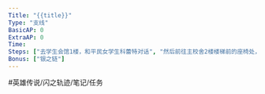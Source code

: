 ```yaml
---
Title: "{{title}}"
Type: "支线"
BasicAP: 0
ExtraAP: 0
Time:
Steps: ["去学生会馆1楼，和平民女学生科蕾特对话", "然后前往主校舍2楼楼梯前的座椅处，找到丢失的学生手册", "回去报告"]
Bonus: ["银之链"]
---
```


#英雄传说/闪之轨迹/笔记/任务